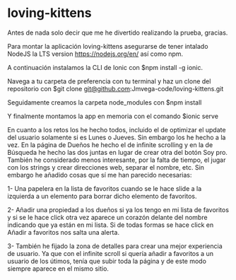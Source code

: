 # loving-kittens

Antes de nada solo decir que me he divertido realizando la prueba, gracias.

Para montar la aplicación loving-kittens asegurarse de tener intalado NodeJS la LTS version https://nodejs.org/en/ así como npm.

A continuación instalamos la CLI de Ionic con 
$npm install -g ionic.

Navega a tu carpeta de preferencia con tu terminal y haz un clone del repositorio con 
$git clone git@github.com:Jmvega-code/loving-kittens.git

Seguidamente creamos la carpeta node_modules con
$npm install

Y finalmente montamos la app en memoria con el comando
$ionic serve

En cuanto a los retos los he hecho todos, incluido el de optimizar el update del usuario solamente si es Lunes o Jueves. Sin embargo los he hecho a la vez. En la página de Dueños he hecho el de infinite scrolling y en la de Búsqueda he hecho las dos juntas en lugar de crear otra del botón Soy pro.
También he considerado menos interesante, por la falta de tiempo, el jugar con los strings y crear direcciones web, separar el nombre, etc.
Sin embargo he añadido cosas que sí me han parecido necesarias: 

1- Una papelera en la lista de favoritos cuando se le hace slide a la izquierda a un elemento para borrar dicho elemento de favoritos.

2- Añadir una propiedad a los dueños si ya los tengo en mi lista de favoritos y si se le hace click otra vez aparece un corazón delante del nombre indicando que ya están en mi lista. Si de todas formas se hace click en Añadir a favoritos nos salta una alerta.

3- También he fijado la zona de detalles para crear una mejor experiencia de usuario. Ya que con el infinite scroll si quería añadir a favoritos a un usuario de los útimos, tenía que subir toda la página y de este modo siempre aparece en el mismo sitio. 
